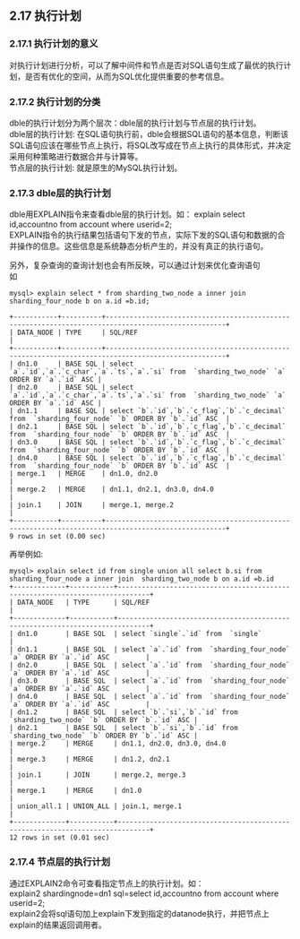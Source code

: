 ## 2.17 执行计划

### 2.17.1 执行计划的意义
对执行计划进行分析，可以了解中间件和节点是否对SQL语句生成了最优的执行计划，是否有优化的空间，从而为SQL优化提供重要的参考信息。  

### 2.17.2 执行计划的分类
dble的执行计划分为两个层次：dble层的执行计划与节点层的执行计划。   
dble层的执行计划: 在SQL语句执行前，dble会根据SQL语句的基本信息，判断该SQL语句应该在哪些节点上执行，将SQL改写成在节点上执行的具体形式，并决定采用何种策略进行数据合并与计算等。  
节点层的执行计划: 就是原生的MySQL执行计划。 
 
### 2.17.3  dble层的执行计划  
dble用EXPLAIN指令来查看dble层的执行计划。如：
explain select id,accountno from account where userid=2;    
EXPLAIN指令的执行结果包括语句下发的节点，实际下发的SQL语句和数据的合并操作的信息。这些信息是系统静态分析产生的，并没有真正的执行语句。  

另外，复杂查询的查询计划也会有所反映，可以通过计划来优化查询语句   
如
```
mysql> explain select * from sharding_two_node a inner join sharding_four_node b on a.id =b.id;

+-----------+----------+----------------------------------------------------------------------------------------------------+
| DATA_NODE | TYPE     | SQL/REF                                                                                            |
+-----------+----------+----------------------------------------------------------------------------------------------------+
| dn1.0     | BASE SQL | select `a`.`id`,`a`.`c_char`,`a`.`ts`,`a`.`si` from  `sharding_two_node` `a` ORDER BY `a`.`id` ASC |
| dn2.0     | BASE SQL | select `a`.`id`,`a`.`c_char`,`a`.`ts`,`a`.`si` from  `sharding_two_node` `a` ORDER BY `a`.`id` ASC |
| dn1.1     | BASE SQL | select `b`.`id`,`b`.`c_flag`,`b`.`c_decimal` from  `sharding_four_node` `b` ORDER BY `b`.`id` ASC  |
| dn2.1     | BASE SQL | select `b`.`id`,`b`.`c_flag`,`b`.`c_decimal` from  `sharding_four_node` `b` ORDER BY `b`.`id` ASC  |
| dn3.0     | BASE SQL | select `b`.`id`,`b`.`c_flag`,`b`.`c_decimal` from  `sharding_four_node` `b` ORDER BY `b`.`id` ASC  |
| dn4.0     | BASE SQL | select `b`.`id`,`b`.`c_flag`,`b`.`c_decimal` from  `sharding_four_node` `b` ORDER BY `b`.`id` ASC  |
| merge.1   | MERGE    | dn1.0, dn2.0                                                                                       |
| merge.2   | MERGE    | dn1.1, dn2.1, dn3.0, dn4.0                                                                         |
| join.1    | JOIN     | merge.1, merge.2                                                                                   |
+-----------+----------+----------------------------------------------------------------------------------------------------+
9 rows in set (0.00 sec)
```
再举例如:
```
mysql> explain select id from single union all select b.si from sharding_four_node a inner join  sharding_two_node b on a.id =b.id
+-------------+-----------+------------------------------------------------------------------------------+
| DATA_NODE   | TYPE      | SQL/REF                                                                      |
+-------------+-----------+------------------------------------------------------------------------------+
| dn1.0       | BASE SQL  | select `single`.`id` from  `single`                                          |
| dn1.1       | BASE SQL  | select `a`.`id` from  `sharding_four_node` `a` ORDER BY `a`.`id` ASC         |
| dn2.0       | BASE SQL  | select `a`.`id` from  `sharding_four_node` `a` ORDER BY `a`.`id` ASC         |
| dn3.0       | BASE SQL  | select `a`.`id` from  `sharding_four_node` `a` ORDER BY `a`.`id` ASC         |
| dn4.0       | BASE SQL  | select `a`.`id` from  `sharding_four_node` `a` ORDER BY `a`.`id` ASC         |
| dn1.2       | BASE SQL  | select `b`.`si`,`b`.`id` from  `sharding_two_node` `b` ORDER BY `b`.`id` ASC |
| dn2.1       | BASE SQL  | select `b`.`si`,`b`.`id` from  `sharding_two_node` `b` ORDER BY `b`.`id` ASC |
| merge.2     | MERGE     | dn1.1, dn2.0, dn3.0, dn4.0                                                   |
| merge.3     | MERGE     | dn1.2, dn2.1                                                                 |
| join.1      | JOIN      | merge.2, merge.3                                                             |
| merge.1     | MERGE     | dn1.0                                                                        |
| union_all.1 | UNION_ALL | join.1, merge.1                                                              |
+-------------+-----------+------------------------------------------------------------------------------+
12 rows in set (0.01 sec)
```

### 2.17.4  节点层的执行计划
通过EXPLAIN2命令可查看指定节点上的执行计划。如：  
explain2 shardingnode=dn1 sql=select id,accountno from account where userid=2;  
explain2会将sql语句加上explain下发到指定的datanode执行，并把节点上explain的结果返回调用者。

